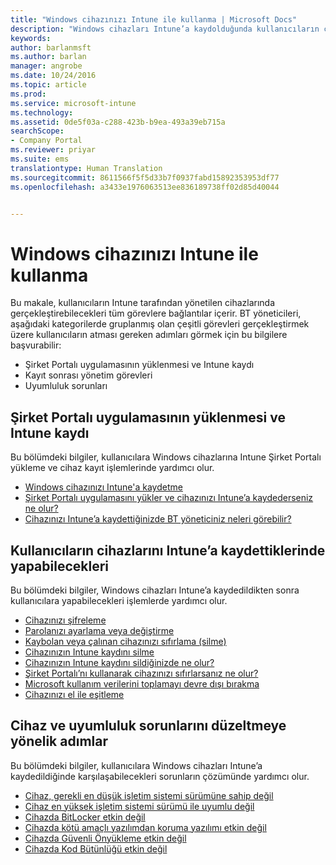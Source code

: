 ```yaml
---
title: "Windows cihazınızı Intune ile kullanma | Microsoft Docs"
description: "Windows cihazları Intune’a kaydolduğunda kullanıcıların cihazda gerçekleştirebileceği görevlere yönelik bağlantıların listesi"
keywords: 
author: barlanmsft
ms.author: barlan
manager: angrobe
ms.date: 10/24/2016
ms.topic: article
ms.prod: 
ms.service: microsoft-intune
ms.technology: 
ms.assetid: 0de5f03a-c288-423b-b9ea-493a39eb715a
searchScope:
- Company Portal
ms.reviewer: priyar
ms.suite: ems
translationtype: Human Translation
ms.sourcegitcommit: 8611566f5f5d33b7f0937fabd15892353953df77
ms.openlocfilehash: a3433e1976063513ee836189738ff02d85d40044


---
```


# <a name="using-your-windows-device-with-intune"></a>Windows cihazınızı Intune ile kullanma

Bu makale, kullanıcıların Intune tarafından yönetilen cihazlarında gerçekleştirebilecekleri tüm görevlere bağlantılar içerir. BT yöneticileri, aşağıdaki kategorilerde gruplanmış olan çeşitli görevleri gerçekleştirmek üzere kullanıcıların atması gereken adımları görmek için bu bilgilere başvurabilir:
- Şirket Portalı uygulamasının yüklenmesi ve Intune kaydı
- Kayıt sonrası yönetim görevleri
- Uyumluluk sorunları

## <a name="company-portal-app-installation-and-intune-enrollment"></a>Şirket Portalı uygulamasının yüklenmesi ve Intune kaydı

Bu bölümdeki bilgiler, kullanıcılara Windows cihazlarına Intune Şirket Portalı yükleme ve cihaz kayıt işlemlerinde yardımcı olur.

- [Windows cihazınızı Intune'a kaydetme](enroll-your-device-in-intune-windows.md)
- [Şirket Portalı uygulamasını yükler ve cihazınızı Intune’a kaydederseniz ne olur?](what-happens-if-you-install-the-company-portal-app-and-enroll-your-device-in-intune-windows.md)
- [Cihazınızı Intune’a kaydettiğinizde BT yöneticiniz neleri görebilir?](what-can-your-it-administrator-see-when-you-enroll-your-device-in-intune-windows.md)

## <a name="things-users-can-do-when-their-device-is-enrolled-in-intune"></a>Kullanıcıların cihazlarını Intune’a kaydettiklerinde yapabilecekleri

Bu bölümdeki bilgiler, Windows cihazları Intune’a kaydedildikten sonra kullanıcılara yapabilecekleri işlemlerde yardımcı olur.

- [Cihazınızı şifreleme](encrypt-your-device-windows.md)
- [Parolanızı ayarlama veya değiştirme](set-or-change-your-password-windows.md)
- [Kaybolan veya çalınan cihazınızı sıfırlama (silme)](reset-erase-your-lost-or-stolen-device-windows.md)
- [Cihazınızın Intune kaydını silme](unenroll-your-device-from-intune-windows.md)
- [Cihazınızın Intune kaydını sildiğinizde ne olur?](what-happens-if-you-unenroll-your-device-from-intune-windows.md)
- [Şirket Portalı’nı kullanarak cihazınızı sıfırlarsanız ne olur?](what-happens-if-you-reset-your-device-using-the-company-portal-windows.md)
- [Microsoft kullanım verilerini toplamayı devre dışı bırakma](turn-off-microsoft-usage-data-collection-windows.md)
- [Cihazınızı el ile eşitleme](sync-your-device-manually-windows.md)

## <a name="steps-to-fix-device-and-compliance-issues"></a>Cihaz ve uyumluluk sorunlarını düzeltmeye yönelik adımlar

Bu bölümdeki bilgiler, kullanıcılara Windows cihazları Intune’a kaydedildiğinde karşılaşabilecekleri sorunların çözümünde yardımcı olur.

- [Cihaz, gerekli en düşük işletim sistemi sürümüne sahip değil](you-need-to-update-your-windows-device.md)
- [Cihaz en yüksek işletim sistemi sürümü ile uyumlu değil](your-windows-version-isnt-yet-supported.md)
- [Cihazda BitLocker etkin değil](you-need-to-enable-windows-encryption.md)
- [Cihazda kötü amaçlı yazılımdan koruma yazılımı etkin değil](your-device-needs-antimalware-software.md)
- [Cihazda Güvenli Önyükleme etkin değil](you-need-to-enable-secure-boot-windows.md)
- [Cihazda Kod Bütünlüğü etkin değil](you-need-to-enable-code-integrity.md)



<!--HONumber=Dec16_HO3-->


